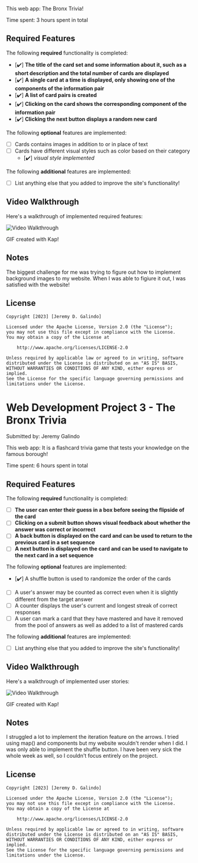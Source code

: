 This web app: The Bronx Trivia!

Time spent: 3 hours spent in total

## Required Features

The following **required** functionality is completed:

- [✔️] **The title of the card set and some information about it, such as a short description and the total number of cards are displayed**
- [✔️] **A single card at a time is displayed, only showing one of the components of the information pair**
- [✔️] **A list of card pairs is created**
- [✔️] **Clicking on the card shows the corresponding component of the information pair**
- [✔️] **Clicking the next button displays a random new card**

The following **optional** features are implemented:

- [ ] Cards contains images in addition to or in place of text
- [ ] Cards have different visual styles such as color based on their category
  - [✔️] *visual style implemented*

The following **additional** features are implemented:

* [ ] List anything else that you added to improve the site's functionality!

## Video Walkthrough

Here's a walkthrough of implemented required features:

<img src='Kapture 2023-03-07 at 02.32.11.gif' title='Video Walkthrough' width='' alt='Video Walkthrough' />

<!-- Replace this with whatever GIF tool you used! -->
GIF created with Kap!


## Notes

The biggest challenge for me was trying to figure out how to implement background images to my website. When I was able to figiure it out, I was satisfied with the website!

## License

    Copyright [2023] [Jeremy D. Galindo]

    Licensed under the Apache License, Version 2.0 (the "License");
    you may not use this file except in compliance with the License.
    You may obtain a copy of the License at

        http://www.apache.org/licenses/LICENSE-2.0

    Unless required by applicable law or agreed to in writing, software
    distributed under the License is distributed on an "AS IS" BASIS,
    WITHOUT WARRANTIES OR CONDITIONS OF ANY KIND, either express or implied.
    See the License for the specific language governing permissions and
    limitations under the License.


# Web Development Project 3 - The Bronx Trivia

Submitted by: Jeremy Galindo

This web app: It is a flashcard trivia game that tests your knowledge on the famous borough!

Time spent: 6 hours spent in total

## Required Features

The following **required** functionality is completed:

- [ ] **The user can enter their guess in a box before seeing the flipside of the card**
- [ ] **Clicking on a submit button shows visual feedback about whether the answer was correct or incorrect**
- [ ] **A back button is displayed on the card and can be used to return to the previous card in a set sequence**
- [ ] **A next button is displayed on the card and can be used to navigate to the next card in a set sequence**

The following **optional** features are implemented:

- [✔️] A shuffle button is used to randomize the order of the cards
- [ ] A user's answer may be counted as correct even when it is slightly different from the target answer
- [ ] A counter displays the user's current and longest streak of correct responses
- [ ] A user can mark a card that they have mastered and have it removed from the pool of answers as well as added to a list of mastered cards

The following **additional** features are implemented:

* [ ] List anything else that you added to improve the site's functionality!

## Video Walkthrough

Here's a walkthrough of implemented user stories:

<img src='Kapture 2023-03-14 at 02.10.37.gif' title='Video Walkthrough' width='' alt='Video Walkthrough' />

GIF created with Kap!


## Notes

I struggled a lot to implement the iteration feature on the arrows. I tried using map() and components but my website wouldn't render when I did. I was only able to implement the shuffle button. I have been very sick the whole week as well, so I couldn't focus entirely on the project. 

## License

    Copyright [2023] [Jeremy D. Galindo]

    Licensed under the Apache License, Version 2.0 (the "License");
    you may not use this file except in compliance with the License.
    You may obtain a copy of the License at

        http://www.apache.org/licenses/LICENSE-2.0

    Unless required by applicable law or agreed to in writing, software
    distributed under the License is distributed on an "AS IS" BASIS,
    WITHOUT WARRANTIES OR CONDITIONS OF ANY KIND, either express or implied.
    See the License for the specific language governing permissions and
    limitations under the License.